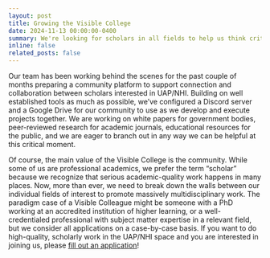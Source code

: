```yaml
---
layout: post
title: Growing the Visible College
date: 2024-11-13 00:00:00-0400
summary: We're looking for scholars in all fields to help us think critically and open-mindedly about UAP/NHI
inline: false
related_posts: false
---
```

Our team has been working behind the scenes for the past couple of months preparing a community platform to support connection and collaboration between scholars interested in UAP/NHI. Building on well established tools as much as possible, we’ve configured a Discord server and a Google Drive for our community to use as we develop and execute projects together. We are working on white papers for government bodies, peer-reviewed research for academic journals, educational resources for the public, and we are eager to branch out in any way we can be helpful at this critical moment.

Of course, the main value of the Visible College is the community. While some of us are professional academics, we prefer the term “scholar” because we recognize that serious academic-quality work happens in many places. Now, more than ever, we need to break down the walls between our individual fields of interest to promote massively multidisciplinary work. The paradigm case of a Visible Colleague might be someone with a PhD working at an accredited institution of higher learning, or a well-credentialed professional with subject matter expertise in a relevant field, but we consider all applications on a case-by-case basis. If you want to do high-quality, scholarly work in the UAP/NHI space and you are interested in joining us, please [fill out an application](https://airtable.com/appBUMhfxcV8ZAOff/pagFa45OE2lxCJIYf/form)!
